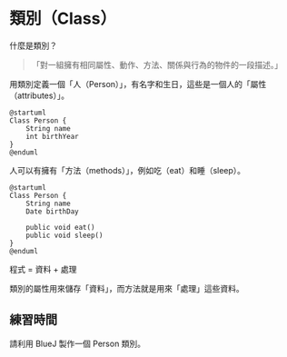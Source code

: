 # 類別（Class）

什麼是類別？

> 「對一組擁有相同屬性、動作、方法、關係與行為的物件的一段描述。」

用類別定義一個「人（Person）」，有名字和生日，這些是一個人的「屬性（attributes）」。

```uml
@startuml
Class Person {
    String name
    int birthYear
}
@enduml
```

人可以有擁有「方法（methods）」，例如吃（eat）和睡（sleep）。
 
```uml
@startuml
Class Person {
    String name
    Date birthDay

    public void eat()
    public void sleep()
}
@enduml
```

程式 = 資料 + 處理

類別的屬性用來儲存「資料」，而方法就是用來「處理」這些資料。

## 練習時間

請利用 BlueJ 製作一個 Person 類別。
